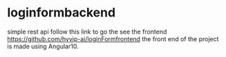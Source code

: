 # loginformbackend
simple rest api
follow this link to go the see the frontend https://github.com/hyvip-ai/loginFormfrontend
the front end of the project is made using Angular10.
